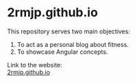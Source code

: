 # 2rmjp.github.io

This repository serves two main objectives:  
1. To act as a personal blog about fitness.  
2. To showcase Angular concepts.

Link to the website:  
[2rmjp.github.io](https://2rmjp.github.io/)
